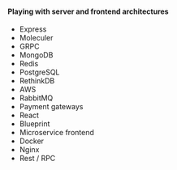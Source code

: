 #### Playing with server and frontend architectures

- Express
- Moleculer
- GRPC
- MongoDB
- Redis
- PostgreSQL
- RethinkDB
- AWS
- RabbitMQ
- Payment gateways
- React
- Blueprint
- Microservice frontend
- Docker
- Nginx
- Rest / RPC
